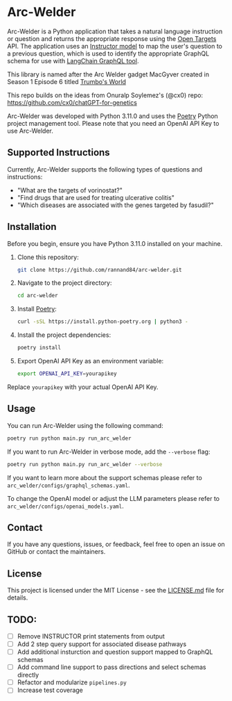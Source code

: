 # Arc-Welder

Arc-Welder is a Python application that takes a natural language instruction or question and returns the appropriate response using the [Open Targets](https://www.opentargets.org/) API. The application uses an [Instructor model](https://instructor-embedding.github.io/) to map the user's question to a previous question, which is used to identify the appropriate GraphQL schema for use with [LangChain GraphQL tool](https://python.langchain.com/docs/modules/agents/tools/integrations/graphql).

This library is named after the Arc Welder gadget MacGyver created in Season 1 Episode 6 titled [Trumbo's World](https://www.imdb.com/title/tt0638810/)

This repo builds on the ideas from Onuralp Soylemez's (@cx0) repo: https://github.com/cx0/chatGPT-for-genetics

Arc-Welder was developed with Python 3.11.0 and uses the [Poetry](https://python-poetry.org/) Python project management tool. Please note that you need an OpenAI API Key to use Arc-Welder.

## Supported Instructions

Currently, Arc-Welder supports the following types of questions and instructions:

- "What are the targets of vorinostat?"
- "Find drugs that are used for treating ulcerative colitis"
- "Which diseases are associated with the genes targeted by fasudil?"

## Installation

Before you begin, ensure you have Python 3.11.0 installed on your machine.

1. Clone this repository:

   ```bash
   git clone https://github.com/rannand84/arc-welder.git
   ```

2. Navigate to the project directory:

   ```bash
   cd arc-welder
   ```

3. Install [Poetry](https://python-poetry.org/docs/):

   ```bash
   curl -sSL https://install.python-poetry.org | python3 -
   ```

4. Install the project dependencies:

   ```bash
   poetry install
   ```

5. Export OpenAI API Key as an environment variable:

   ```bash
   export OPENAI_API_KEY=yourapikey
   ```

Replace `yourapikey` with your actual OpenAI API Key.

## Usage

You can run Arc-Welder using the following command:

```bash
poetry run python main.py run_arc_welder
```

If you want to run Arc-Welder in verbose mode, add the `--verbose` flag:

```bash
poetry run python main.py run_arc_welder --verbose
```

If you want to learn more about the support schemas please refer to `arc_welder/configs/graphql_schemas.yaml`.

To change the OpenAI model or adjust the LLM parameters please refer to `arc_welder/configs/openai_models.yaml`.


## Contact

If you have any questions, issues, or feedback, feel free to open an issue on GitHub or contact the maintainers.

## License

This project is licensed under the MIT License - see the [LICENSE.md](LICENSE.md) file for details.

## TODO:
- [ ] Remove INSTRUCTOR print statements from output
- [ ] Add 2 step query support for associated disease pathways
- [ ] Add additional insturction and question support mapped to GraphQL schemas
- [ ] Add command line support to pass directions and select schemas directly
- [ ] Refactor and modularize `pipelines.py`
- [ ] Increase test coverage
